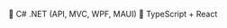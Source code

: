💜 C# .NET (API, MVC, WPF, MAUI)
🩵 TypeScript + React 

<!---
Andriy-Kozlovsky/Andriy-Kozlovsky is a ✨ special ✨ repository because its `README.md` (this file) appears on your GitHub profile.
You can click the Preview link to take a look at your changes.
--->
